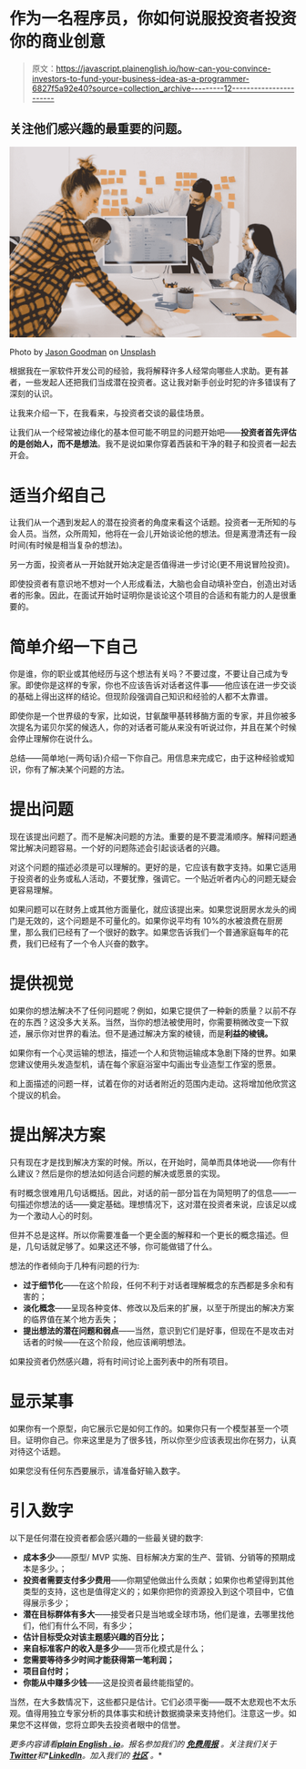 # 作为一名程序员，你如何说服投资者投资你的商业创意

> 原文：<https://javascript.plainenglish.io/how-can-you-convince-investors-to-fund-your-business-idea-as-a-programmer-6827f5a92e40?source=collection_archive---------12----------------------->

## 关注他们感兴趣的最重要的问题。

![](img/ac3e06e5ac1036c341001eefcfef6153.png)

Photo by [Jason Goodman](https://unsplash.com/@jasongoodman_youxventures?utm_source=medium&utm_medium=referral) on [Unsplash](https://unsplash.com?utm_source=medium&utm_medium=referral)

根据我在一家软件开发公司的经验，我将解释许多人经常向哪些人求助。更有甚者，一些发起人还把我们当成潜在投资者。这让我对新手创业时犯的许多错误有了深刻的认识。

让我来介绍一下，在我看来，与投资者交谈的最佳场景。

让我们从一个经常被边缘化的基本但可能不明显的问题开始吧——**投资者首先评估的是创始人，而不是想法**。我不是说如果你穿着西装和干净的鞋子和投资者一起去开会。

# **适当介绍自己**

让我们从一个遇到发起人的潜在投资者的角度来看这个话题。投资者一无所知的与会人员。当然，众所周知，他将在一会儿开始谈论他的想法。但是离澄清还有一段时间(有时候是相当复杂的想法)。

另一方面，投资者从一开始就开始决定是否值得进一步讨论(更不用说冒险投资)。

即使投资者有意识地不想对一个人形成看法，大脑也会自动填补空白，创造出对话者的形象。因此，在面试开始时证明你是谈论这个项目的合适和有能力的人是很重要的。

# **简单介绍一下自己**

你是谁，你的职业或其他经历与这个想法有关吗？不要过度，不要让自己成为专家。即使你是这样的专家，你也不应该告诉对话者这件事——他应该在进一步交谈的基础上得出这样的结论。但现阶段强调自己知识和经验的人都不太靠谱。

即使你是一个世界级的专家，比如说，甘氨酸甲基转移酶方面的专家，并且你被多次提名为诺贝尔奖的候选人，你的对话者可能从来没有听说过你，并且在某个时候会停止理解你在说什么。

总结——简单地(一两句话)介绍一下你自己。用信息来完成它，由于这种经验或知识，你有了解决某个问题的方法。

# **提出问题**

现在该提出问题了。而不是解决问题的方法。重要的是不要混淆顺序。解释问题通常比解决问题容易。一个好的问题陈述会引起谈话者的兴趣。

对这个问题的描述必须是可以理解的。更好的是，它应该有数字支持。如果它适用于投资者的业务或私人活动，不要犹豫，强调它。一个贴近听者内心的问题无疑会更容易理解。

如果问题可以在财务上或其他方面量化，就应该提出来。如果您说厨房水龙头的阀门是无效的，这个问题是不可量化的。如果你说平均有 10%的水被浪费在厨房里，那么我们已经有了一个很好的数字。如果您告诉我们一个普通家庭每年的花费，我们已经有了一个令人兴奋的数字。

# **提供视觉**

如果你的想法解决不了任何问题呢？例如，如果它提供了一种新的质量？以前不存在的东西？这没多大关系。当然，当你的想法被使用时，你需要稍微改变一下叙述，展示你对世界的看法。但不是通过解决方案的棱镜，而是**利益的棱镜。**

如果你有一个心灵运输的想法，描述一个人和货物运输成本急剧下降的世界。如果您建议使用头发造型机，请在每个家庭浴室中勾画出专业造型工作室的愿景。

和上面描述的问题一样，试着在你的对话者附近的范围内走动。这将增加他欣赏这个提议的机会。

# **提出解决方案**

只有现在才是找到解决方案的时候。所以，在开始时，简单而具体地说——你有什么建议？然后是你的想法如何适合问题的解决或愿景的实现。

有时概念很难用几句话概括。因此，对话的前一部分旨在为简短明了的信息——一句描述你想法的话——奠定基础。理想情况下，这对潜在投资者来说，应该足以成为一个激动人心的时刻。

但并不总是这样。所以你需要准备一个更全面的解释和一个更长的概念描述。但是，几句话就足够了。如果这还不够，你可能做错了什么。

想法的作者倾向于几种有问题的行为:

*   **过于细节化**——在这个阶段，任何不利于对话者理解概念的东西都是多余和有害的；
*   **淡化概念**——呈现各种变体、修改以及后来的扩展，以至于所提出的解决方案的临界值在某个地方丢失；
*   **提出想法的潜在问题和弱点**——当然，意识到它们是好事，但现在不是攻击对话者的时候——在这个阶段，他应该阐明想法。

如果投资者仍然感兴趣，将有时间讨论上面列表中的所有项目。

# **显示某事**

如果你有一个原型，向它展示它是如何工作的。如果你只有一个模型甚至一个项目。证明你自己。你来这里是为了很多钱，所以你至少应该表现出你在努力，认真对待这个话题。

如果您没有任何东西要展示，请准备好输入数字。

# **引入数字**

以下是任何潜在投资者都会感兴趣的一些最关键的数字:

*   **成本多少**——原型/ MVP 实施、目标解决方案的生产、营销、分销等的预期成本是多少。；
*   **投资者需要支付多少费用**——你期望他做出什么贡献；如果你也希望得到其他类型的支持，这也是值得定义的；如果你把你的资源投入到这个项目中，它值得展示多少；
*   **潜在目标群体有多大**——接受者只是当地或全球市场，他们是谁，去哪里找他们，他们有什么不同，有多少；
*   **估计目标受众对该主题感兴趣的百分比；**
*   **来自标准客户的收入是多少**——货币化模式是什么；
*   **您需要等待多少时间才能获得第一笔利润；**
*   **项目自付时；**
*   **你能从中赚多少钱**——这是投资者最终能指望的。

当然，在大多数情况下，这些都只是估计。它们必须平衡——既不太悲观也不太乐观。值得用独立专家分析的具体事实和统计数据摘录来支持他们。注意这一步。如果您不这样做，您将立即失去投资者眼中的信誉。

*更多内容请看*[***plain English . io***](https://plainenglish.io/)*。报名参加我们的* [***免费周报***](http://newsletter.plainenglish.io/) *。关注我们关于*[***Twitter***](https://twitter.com/inPlainEngHQ)*和**[***LinkedIn***](https://www.linkedin.com/company/inplainenglish/)*。加入我们的* [***社区***](https://discord.gg/GtDtUAvyhW) *。**